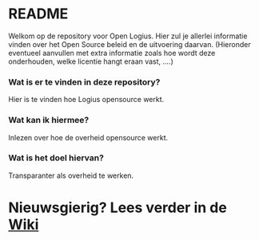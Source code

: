 
# README

Welkom op de repository voor Open Logius. Hier zul je allerlei informatie vinden over het Open Source beleid en de uitvoering daarvan.
(Hieronder eventueel aanvullen met extra informatie zoals hoe wordt deze onderhouden, welke licentie hangt eraan vast, ....)

### Wat is er te vinden in deze repository?

Hier is te vinden hoe Logius opensource werkt.

### Wat kan ik hiermee?

Inlezen over hoe de overheid opensource werkt.

### Wat is het doel hiervan?

Transparanter als overheid te werken.


# Nieuwsgierig? Lees verder in de [Wiki](https://github.com/Stevenvdberg20/WikiTest/wiki)
